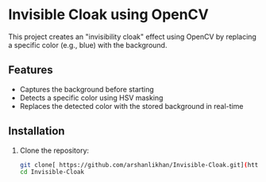 # Invisible Cloak using OpenCV

This project creates an "invisibility cloak" effect using OpenCV by replacing a specific color (e.g., blue) with the background.

## Features
- Captures the background before starting
- Detects a specific color using HSV masking
- Replaces the detected color with the stored background in real-time

## Installation
1. Clone the repository:
   ```bash
   git clone[ https://github.com/arshanlikhan/Invisible-Cloak.git](https://github.com/arshanalikhan/Invisible-Cloak/blob/main/cloak.py)
   cd Invisible-Cloak
